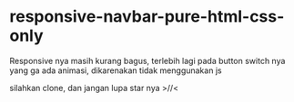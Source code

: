 # responsive-navbar-pure-html-css-only

Responsive nya masih kurang bagus, terlebih lagi pada button switch nya yang ga ada animasi,
dikarenakan tidak menggunakan js

silahkan clone, dan jangan lupa star nya >//<

